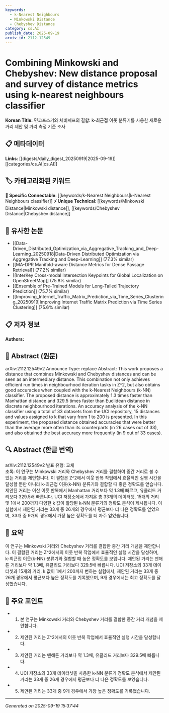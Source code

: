 ```yaml
---
keywords:
  - k-Nearest Neighbours
  - Minkowski Distance
  - Chebyshev Distance
category: cs.AI
publish_date: 2025-09-19
arxiv_id: 2112.12549
---
```


<!-- KEYWORD_LINKING_METADATA:
{
  "processed_timestamp": "2025-09-22 21:52:27.783649",
  "vocabulary_version": "1.0",
  "selected_keywords": [
    "k-Nearest Neighbours",
    "Minkowski Distance",
    "Chebyshev Distance"
  ],
  "rejected_keywords": [
    "UCI Machine Learning Repository"
  ],
  "similarity_scores": {
    "k-Nearest Neighbours": 0.8,
    "Minkowski Distance": 0.78,
    "Chebyshev Distance": 0.77
  },
  "extraction_method": "AI_prompt_based",
  "budget_applied": true
}
-->


# Combining Minkowski and Chebyshev: New distance proposal and survey of distance metrics using k-nearest neighbours classifier

**Korean Title:** 민코프스키와 체비셰프의 결합: k-최근접 이웃 분류기를 사용한 새로운 거리 제안 및 거리 측정 기준 조사

## 📋 메타데이터

**Links**: [[digests/daily_digest_20250919|2025-09-19]]   [[categories/cs.AI|cs.AI]]

## 🏷️ 카테고리화된 키워드
**🔗 Specific Connectable**: [[keywords/k-Nearest Neighbours|k-Nearest Neighbours classifier]]
**⚡ Unique Technical**: [[keywords/Minkowski Distance|Minkowski distance]], [[keywords/Chebyshev Distance|Chebyshev distance]]

## 🔗 유사한 논문
- [[Data-Driven_Distributed_Optimization_via_Aggregative_Tracking_and_Deep-Learning_20250918|Data-Driven Distributed Optimization via Aggregative Tracking and Deep-Learning]] (77.3% similar)
- [[MA-DPR Manifold-aware Distance Metrics for Dense Passage Retrieval]] (77.2% similar)
- [[InterKey Cross-modal Intersection Keypoints for Global Localization on OpenStreetMap]] (75.8% similar)
- [[Ensemble of Pre-Trained Models for Long-Tailed Trajectory Prediction]] (75.7% similar)
- [[Improving_Internet_Traffic_Matrix_Prediction_via_Time_Series_Clustering_20250919|Improving Internet Traffic Matrix Prediction via Time Series Clustering]] (75.6% similar)

## 📋 저자 정보

**Authors:** 

## 📄 Abstract (원문)

arXiv:2112.12549v2 Announce Type: replace 
Abstract: This work proposes a distance that combines Minkowski and Chebyshev distances and can be seen as an intermediary distance. This combination not only achieves efficient run times in neighbourhood iteration tasks in Z^2, but also obtains good accuracies when coupled with the k-Nearest Neighbours (k-NN) classifier. The proposed distance is approximately 1.3 times faster than Manhattan distance and 329.5 times faster than Euclidean distance in discrete neighbourhood iterations. An accuracy analysis of the k-NN classifier using a total of 33 datasets from the UCI repository, 15 distances and values assigned to k that vary from 1 to 200 is presented. In this experiment, the proposed distance obtained accuracies that were better than the average more often than its counterparts (in 26 cases out of 33), and also obtained the best accuracy more frequently (in 9 out of 33 cases).

## 🔍 Abstract (한글 번역)

arXiv:2112.12549v2 발표 유형: 교체  
초록: 이 연구는 Minkowski 거리와 Chebyshev 거리를 결합하여 중간 거리로 볼 수 있는 거리를 제안합니다. 이 결합은 Z^2에서 이웃 반복 작업에서 효율적인 실행 시간을 달성할 뿐만 아니라 k-최근접 이웃(k-NN) 분류기와 결합할 때 좋은 정확도를 얻습니다. 제안된 거리는 이산 이웃 반복에서 Manhattan 거리보다 약 1.3배 빠르고, 유클리드 거리보다 329.5배 빠릅니다. UCI 저장소에서 가져온 총 33개의 데이터셋, 15개의 거리 및 1에서 200까지 다양한 k 값이 할당된 k-NN 분류기의 정확도 분석이 제시됩니다. 이 실험에서 제안된 거리는 33개 중 26개의 경우에서 평균보다 더 나은 정확도를 얻었으며, 33개 중 9개의 경우에서 가장 높은 정확도를 더 자주 얻었습니다.

## 📝 요약

이 연구는 Minkowski 거리와 Chebyshev 거리를 결합한 중간 거리 개념을 제안합니다. 이 결합된 거리는 Z^2에서의 이웃 반복 작업에서 효율적인 실행 시간을 달성하며, k-최근접 이웃(k-NN) 분류기와 결합할 때 높은 정확도를 보입니다. 제안된 거리는 맨해튼 거리보다 약 1.3배, 유클리드 거리보다 329.5배 빠릅니다. UCI 저장소의 33개 데이터셋과 15개의 거리, k 값이 1에서 200까지 변하는 실험에서, 제안된 거리는 33개 중 26개 경우에서 평균보다 높은 정확도를 기록했으며, 9개 경우에서는 최고 정확도를 달성했습니다.

## 🎯 주요 포인트

- 1. 본 연구는 Minkowski 거리와 Chebyshev 거리를 결합한 중간 거리 개념을 제안합니다.

- 2. 제안된 거리는 Z^2에서의 이웃 반복 작업에서 효율적인 실행 시간을 달성합니다.

- 3. 제안된 거리는 맨해튼 거리보다 약 1.3배, 유클리드 거리보다 329.5배 빠릅니다.

- 4. UCI 저장소의 33개 데이터셋을 사용한 k-NN 분류기 정확도 분석에서 제안된 거리는 33개 중 26개 경우에서 평균보다 더 나은 정확도를 보였습니다.

- 5. 제안된 거리는 33개 중 9개 경우에서 가장 높은 정확도를 기록했습니다.

---

*Generated on 2025-09-19 15:37:44*